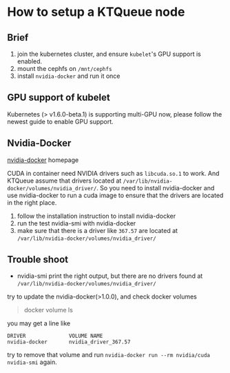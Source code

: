 # How to setup a KTQueue node

## Brief

1. join the kubernetes cluster, and ensure `kubelet`'s GPU support is enabled.
2. mount the cephfs on `/mnt/cephfs`
3. install `nvidia-docker` and run it once

## GPU support of kubelet

Kubernetes (> v1.6.0-beta.1) is supporting multi-GPU now, please follow the newest guide to enable GPU support.

## Nvidia-Docker

[nvidia-docker](https://github.com/NVIDIA/nvidia-docker) homepage

CUDA in container need NVIDIA drivers such as `libcuda.so.1` to work. And KTQueue assume that drivers  located at `/var/lib/nvidia-docker/volumes/nvidia_driver/`. So you need to install nvidia-docker and use nvidia-docker to run a cuda image to ensure that the drivers are located in the right place.

1. follow the installation instruction to install nvidia-docker
2. run the test nvidia-smi with nvidia-docker
3. make sure that there is a driver like `367.57` are located at `/var/lib/nvidia-docker/volumes/nvidia_driver/`

## Trouble shoot

- nvidia-smi print the right output, but there are no drivers found at `/var/lib/nvidia-docker/volumes/nvidia_driver/`

try to update the nvidia-docker(>1.0.0), and check docker volumes

> docker volume ls

you may get a line like  

```
DRIVER              VOLUME NAME
nvidia-docker       nvidia_driver_367.57
```

try to remove that volume and run `nvidia-docker run --rm nvidia/cuda nvidia-smi` again.
